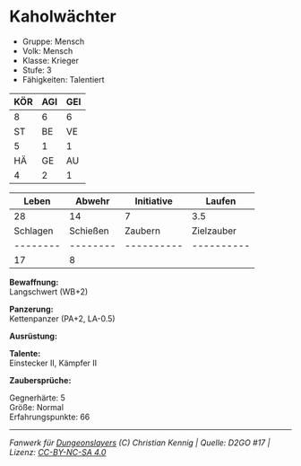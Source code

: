 # Kaholwächter  
- Gruppe: Mensch  
- Volk: Mensch  
- Klasse: Krieger  
- Stufe: 3  
- Fähigkeiten: Talentiert  


| KÖR | AGI | GEI |  
| --- | --- | --- |  
| 8   | 6   | 6   |
| ST  | BE  | VE  |  
| 5   | 1   | 1   |
| HÄ  | GE  | AU  |  
| 4   | 2   | 1   |


| Leben    | Abwehr   | Initiative | Laufen     |
| -------- | -------- | ---------- | ---------- |
| 28       | 14       | 7          | 3.5        |
| Schlagen | Schießen | Zaubern    | Zielzauber |
| -------- | -------- | ---------- | ---------- |
| 17       | 8        |            |            |

**Bewaffnung:**  
Langschwert (WB+2)

**Panzerung:**  
Kettenpanzer (PA+2, LA-0.5)

**Ausrüstung:**  


**Talente:**  
Einstecker II, Kämpfer II

**Zaubersprüche:**  


Gegnerhärte: 5  
Größe: Normal  
Erfahrungspunkte: 66  



___
*Fanwerk für [Dungeonslayers](https://www.dungeonslayers.net/) (C) Christian Kennig | Quelle: D2GO #17 | Lizenz: [CC-BY-NC-SA 4.0](https://creativecommons.org/licenses/by-nc-sa/4.0/deed.de)*